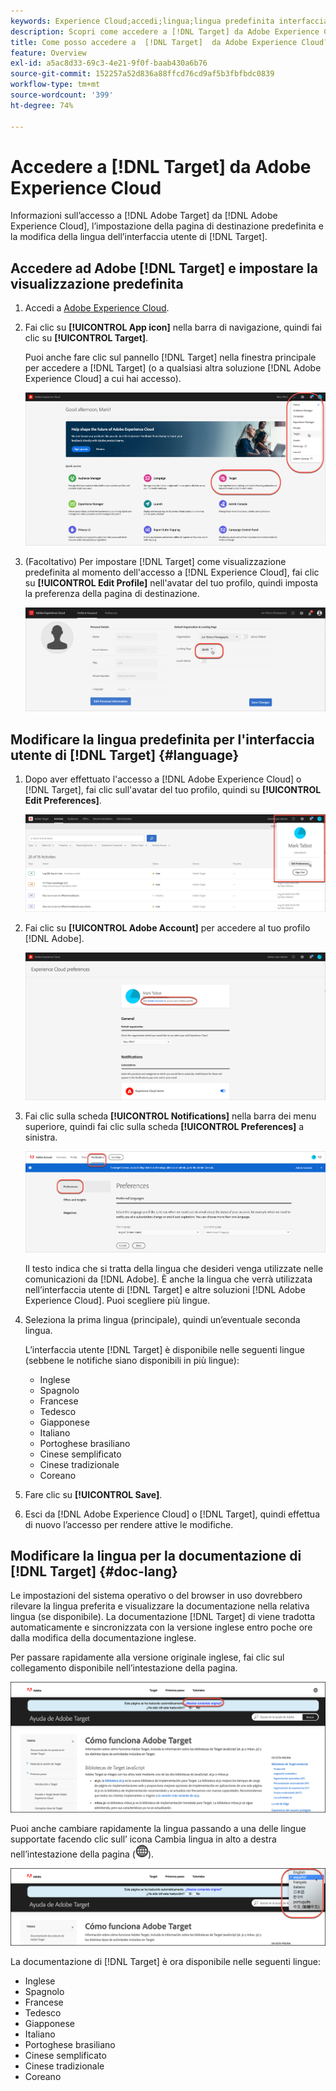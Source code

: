 ```yaml
---
keywords: Experience Cloud;accedi;lingua;lingua predefinita interfaccia;lingua predefinita
description: Scopri come accedere a [!DNL Target] da Adobe Experience Cloud, impostare la visualizzazione predefinita e modificare la lingua dell'interfaccia utente e della documentazione di [!DNL Target] .
title: Come posso accedere a  [!DNL Target]  da Adobe Experience Cloud?
feature: Overview
exl-id: a5ac8d33-69c3-4e21-9f0f-baab430a6b76
source-git-commit: 152257a52d836a88ffcd76cd9af5b3fbfbdc0839
workflow-type: tm+mt
source-wordcount: '399'
ht-degree: 74%

---
```


# Accedere a [!DNL Target] da Adobe Experience Cloud

Informazioni sull’accesso a [!DNL Adobe Target] da [!DNL Adobe Experience Cloud], l’impostazione della pagina di destinazione predefinita e la modifica della lingua dell’interfaccia utente di [!DNL Target].

## Accedere ad Adobe [!DNL Target] e impostare la visualizzazione predefinita

1. Accedi a [Adobe Experience Cloud](https://experience.adobe.com/).

1. Fai clic su **[!UICONTROL App icon]** nella barra di navigazione, quindi fai clic su **[!UICONTROL Target]**.

   Puoi anche fare clic sul pannello [!DNL Target] nella finestra principale per accedere a [!DNL Target] (o a qualsiasi altra soluzione [!DNL Adobe Experience Cloud] a cui hai accesso).

   ![Icona dell’applicazione](/help/main/c-intro/assets/appmenu-new.png)

1. (Facoltativo) Per impostare [!DNL Target] come visualizzazione predefinita al momento dell&#39;accesso a [!DNL Experience Cloud], fai clic su **[!UICONTROL Edit Profile]** nell&#39;avatar del tuo profilo, quindi imposta la preferenza della pagina di destinazione.

   ![Pagina di destinazione](/help/main/c-intro/assets/pagepref-new.png)

## Modificare la lingua predefinita per l&#39;interfaccia utente di [!DNL Target] {#language}

1. Dopo aver effettuato l&#39;accesso a [!DNL Adobe Experience Cloud] o [!DNL Target], fai clic sull&#39;avatar del tuo profilo, quindi su **[!UICONTROL Edit Preferences]**.

   ![Modifica profilo](/help/main/c-intro/assets/change-language.png)

1. Fai clic su **[!UICONTROL Adobe Account]** per accedere al tuo profilo [!DNL Adobe].

   ![Account Adobe](/help/main/c-intro/assets/adobe-account.png)

1. Fai clic sulla scheda **[!UICONTROL Notifications]** nella barra dei menu superiore, quindi fai clic sulla scheda **[!UICONTROL Preferences]** a sinistra.

   ![Lingue preferite](/help/main/c-intro/assets/prefered-language.png)

   Il testo indica che si tratta della lingua che desideri venga utilizzate nelle comunicazioni da [!DNL Adobe]. È anche la lingua che verrà utilizzata nell’interfaccia utente di [!DNL Target] e altre soluzioni [!DNL Adobe Experience Cloud]. Puoi scegliere più lingue.

1. Seleziona la prima lingua (principale), quindi un’eventuale seconda lingua.

   L’interfaccia utente [!DNL Target] è disponibile nelle seguenti lingue (sebbene le notifiche siano disponibili in più lingue):

   * Inglese
   * Spagnolo
   * Francese
   * Tedesco
   * Giapponese
   * Italiano
   * Portoghese brasiliano
   * Cinese semplificato
   * Cinese tradizionale
   * Coreano

1. Fare clic su **[!UICONTROL Save]**.

1. Esci da [!DNL Adobe Experience Cloud] o [!DNL Target], quindi effettua di nuovo l’accesso per rendere attive le modifiche.

## Modificare la lingua per la documentazione di [!DNL Target] {#doc-lang}

Le impostazioni del sistema operativo o del browser in uso dovrebbero rilevare la lingua preferita e visualizzare la documentazione nella relativa lingua (se disponibile). La documentazione [!DNL Target] di viene tradotta automaticamente e sincronizzata con la versione inglese entro poche ore dalla modifica della documentazione inglese.

Per passare rapidamente alla versione originale inglese, fai clic sul collegamento disponibile nell’intestazione della pagina.

![Passare alla lingua originale](/help/main/c-intro/assets/mt-original.png)

Puoi anche cambiare rapidamente la lingua passando a una delle lingue supportate facendo clic sull’ icona Cambia lingua in alto a destra nell’intestazione della pagina (![cambia lingua](/help/main/c-intro/assets/icon-language-switcher.png)).

![cambia lingua](/help/main/c-intro/assets/language-switcher.png)

La documentazione di [!DNL Target] è ora disponibile nelle seguenti lingue:

* Inglese
* Spagnolo
* Francese
* Tedesco
* Giapponese
* Italiano
* Portoghese brasiliano
* Cinese semplificato
* Cinese tradizionale
* Coreano
